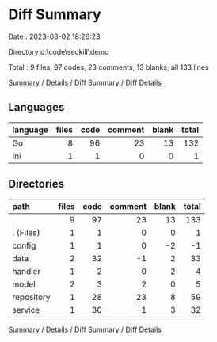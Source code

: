 # Diff Summary

Date : 2023-03-02 18:26:23

Directory d:\\code\\seckill\\demo

Total : 9 files,  97 codes, 23 comments, 13 blanks, all 133 lines

[Summary](results.md) / [Details](details.md) / Diff Summary / [Diff Details](diff-details.md)

## Languages
| language | files | code | comment | blank | total |
| :--- | ---: | ---: | ---: | ---: | ---: |
| Go | 8 | 96 | 23 | 13 | 132 |
| Ini | 1 | 1 | 0 | 0 | 1 |

## Directories
| path | files | code | comment | blank | total |
| :--- | ---: | ---: | ---: | ---: | ---: |
| . | 9 | 97 | 23 | 13 | 133 |
| . (Files) | 1 | 1 | 0 | 0 | 1 |
| config | 1 | 1 | 0 | -2 | -1 |
| data | 2 | 32 | -1 | 2 | 33 |
| handler | 1 | 2 | 0 | 2 | 4 |
| model | 2 | 3 | 2 | 0 | 5 |
| repository | 1 | 28 | 23 | 8 | 59 |
| service | 1 | 30 | -1 | 3 | 32 |

[Summary](results.md) / [Details](details.md) / Diff Summary / [Diff Details](diff-details.md)